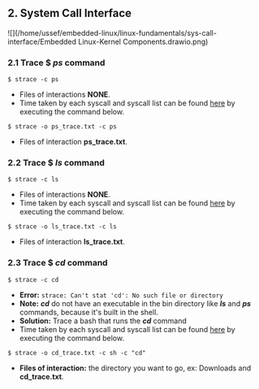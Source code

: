 ## 2. System Call Interface

![](/home/ussef/embedded-linux/linux-fundamentals/sys-call-interface/Embedded Linux-Kernel Components.drawio.png)

### 2.1 Trace $ *ps* command

```
$ strace -c ps
```

- Files of interactions **NONE**.
- Time taken by each syscall and syscall list can be found [here](/home/ussef/embedded-linux/linux-fundamentals/sys-call-interface/ps_trace.txt) by executing the command below.

```
$ strace -o ps_trace.txt -c ps
```

- Files of interaction **ps_trace.txt**.

### 2.2 Trace $ *ls* command

```
$ strace -c ls
```

- Files of interactions **NONE**.
- Time taken by each syscall and syscall list can be found [here](/home/ussef/embedded-linux/linux-fundamentals/sys-call-interface/ls_trace.txt) by executing the command below.

```
$ strace -o ls_trace.txt -c ls
```

- Files of interaction **ls_trace.txt**.

### 2.3 Trace $ *cd* command

```
$ strace -c cd
```

- **Error:** `strace: Can't stat 'cd': No such file or directory`
- **Note:** ***cd*** do not have an executable in the bin directory like ***ls*** and ***ps*** commands, because it's built in the shell.
- **Solution:** Trace a bash that runs the ***cd*** command
- Time taken by each syscall and syscall list can be found [here](/home/ussef/embedded-linux/linux-fundamentals/sys-call-interface/cd_trace.txt) by executing the command below.

```
$ strace -o cd_trace.txt -c sh -c "cd"
```

- **Files of interaction:** the directory you want to go, ex: Downloads and **cd_trace.txt**.